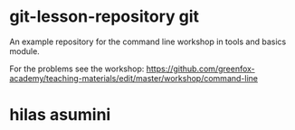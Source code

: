 # git-lesson-repository git
An example repository for the command line workshop in tools and basics module.

For the problems see the workshop: https://github.com/greenfox-academy/teaching-materials/edit/master/workshop/command-line
# hilas asumini

